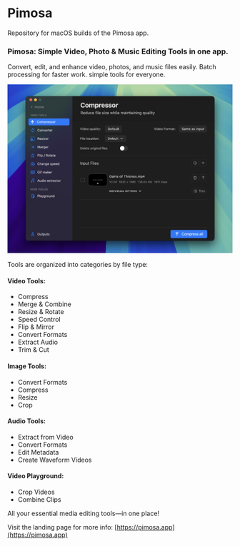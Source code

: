 # Pimosa
Repository for macOS builds of the Pimosa app.

### Pimosa: Simple Video, Photo & Music Editing Tools in one app. 

Convert, edit, and enhance video, photos, and music files easily. Batch processing for faster work. simple tools for everyone.

<img src="./thumbnail.png" />

Tools are organized into categories by file type:

#### Video Tools:
- Compress
- Merge & Combine
- Resize & Rotate
- Speed Control
- Flip & Mirror
- Convert Formats
- Extract Audio
- Trim & Cut

#### Image Tools:
- Convert Formats
- Compress
- Resize
- Crop

#### Audio Tools:
- Extract from Video
- Convert Formats
- Edit Metadata
- Create Waveform Videos

#### Video Playground:
- Crop Videos
- Combine Clips

All your essential media editing tools—in one place!


Visit the landing page for more info: [https://pimosa.app](https://pimosa.app)

